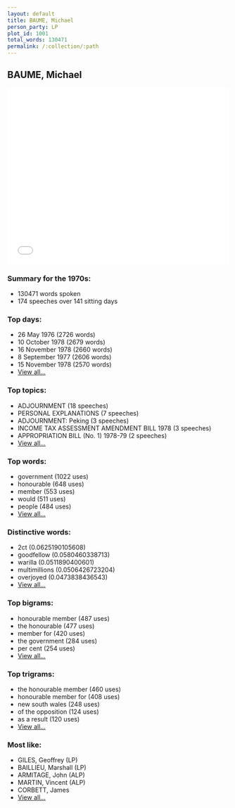 ```yaml
---
layout: default
title: BAUME, Michael
person_party: LP
plot_id: 1001
total_words: 130471
permalink: /:collection/:path
---
```


## BAUME, Michael

<iframe width="100%" height="400" frameborder="0" scrolling="no" src="//plot.ly/~wragge/1001.embed"></iframe>


### Summary for the 1970s:

* 130471 words spoken
* 174 speeches over 141 sitting days


### Top days:

* 26 May 1976 (2726 words)
* 10 October 1978 (2679 words)
* 16 November 1978 (2660 words)
* 8 September 1977 (2606 words)
* 15 November 1978 (2570 words)
* [View all...](days/)


### Top topics:

* ADJOURNMENT (18 speeches)
* PERSONAL EXPLANATIONS (7 speeches)
* ADJOURNMENT: Peking (3 speeches)
* INCOME TAX ASSESSMENT AMENDMENT BILL 1978 (3 speeches)
* APPROPRIATION BILL (No. 1) 1978-79 (2 speeches)
* [View all...](topics/)


### Top words:

* government (1022 uses)
* honourable (648 uses)
* member (553 uses)
* would (511 uses)
* people (484 uses)
* [View all...](words/)


### Distinctive words:

* 2ct (0.0625190105608)
* goodfellow (0.0580460338713)
* warilla (0.0511890400601)
* multimillions (0.0506426723204)
* overjoyed (0.0473838436543)
* [View all...](sig_words/)


### Top bigrams:

* honourable member (487 uses)
* the honourable (477 uses)
* member for (420 uses)
* the government (284 uses)
* per cent (254 uses)
* [View all...](bigrams/)


### Top trigrams:

* the honourable member (460 uses)
* honourable member for (408 uses)
* new south wales (248 uses)
* of the opposition (124 uses)
* as a result (120 uses)
* [View all...](trigrams/)


### Most like:

* GILES, Geoffrey (LP)
* BAILLIEU, Marshall (LP)
* ARMITAGE, John (ALP)
* MARTIN, Vincent (ALP)
* CORBETT, James 
* [View all...](similarities/)
